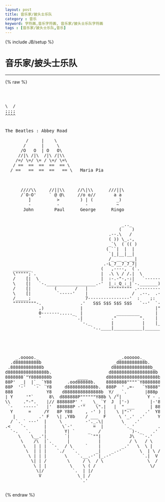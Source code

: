 ```yaml
---
layout: post
title: 音乐家/披头士乐队
category : 音乐
keyword: 字符画,音乐字符画, 音乐家/披头士乐队字符画
tags : [音乐家/披头士乐队,音乐]
---
```

{% include JB/setup %}
# 音乐家/披头士乐队
---
{% raw %}
<pre>



\  /
;;;;
^^^^


The Beatles : Abbey Road
 
        /     |    \
       /      |     \
      /O   O  | O   O\
     //|\ /|\  /|\ /|\\              
    /=/ \=/ \= / \=/ \=\
   / ==  ==  ==  ==  == \
  / ==   ==  ==  ==   == \   Maria Pia



      ////\\     //||\\     //\|\\      ///||\
      /`O-O&#039;     ` @ @\     //o o//       a a
         ]          &gt;        ) | (         _)
         -          -          -           ~
       John        Paul      George      Ringo
 

                                             _.._
                                            (    )
                                        .--.\   /
                                        ( )) \_.-,
                                        _`\  ( (( )
                                       ( ``|  |  |
                                        `|_|__|__|
                                        /_ __ _ __|
                                      .-L_7__7_7_7|
   _______                           (   ,----,  (`.
   \&quot;&quot;&quot;&quot;&quot;;`.                         |  .\ \ / /.|  \
   /    [|  \                        |  :-.-&quot;-,-:|   `-------.
   \    [|   `-.___________________.-&#039;  |_:_Q_:_|`-._______)  `----------.._
   /    [|         (       /   |        &quot;&quot;&quot;&quot;&quot;&quot;&quot;&quot;&quot; .------------------&#039; (__) `.
   \    [|          `-----&#039;    |                 /  .--.  .--. .--.  .--.    ;
   /_____;                     7----------------&#039;  :    ;:    ;;   ;:    :  /
   &quot;&quot;&quot;&quot;&quot;&quot;&quot;&quot;&quot;-.               .&#039;   S$S S$S S$S S$S   `--&#039;  `--&#039; `--&#039;  `--&#039; .&#039;
             ,)              |                            |&quot;&quot;&quot;&quot;&quot;&quot;&quot;&quot;|     (
             0-------....._  |             _________      |        |      )
             &#039;             `.|           .&quot;         &quot;.    |        |    .&#039;
                             `-._        |           |    |________| .-&#039;
                                 `-..____|___________|_________...--&#039; dp


 
 
                                                                   .od88888bo.
    _.ooooo._                               _.oooooo._           .d88888888888b
  .d888888888b                            _d8888888888b.        d88888888888888b
 .888888888888b                          d88888888888888b_     d8888888888888888b
d888888888888888b.                      d88888888888888888b    888888888888888888
8888888`&quot;Y8888888b          ____       d8888888888888888888b   888888P&quot;&quot;Y8888P888b
88P&#039;  _|  |`_ `Y88      .ood88888b.    88888888&quot;&quot;&quot;&quot;`Y8888888b  88P&#039; =,  \  =- `Y88
88P  &#039;-&#039;   `-` `Y8     d88888888888b.  888P  &#039; ,=-   `Y8888&quot;Y  88P&#039;      `     888
888             Y8    d88888888888888b  Y/ _ `.       |888p 8  88     _-_      P \
| Y     &#039;&quot;`      8\  d888888P&quot;&quot;&quot;&quot;&quot;&quot;Y88b \ /&quot;|          Y - .8  |Y     &#039; &#039;      | |
\\     .&quot;-&quot;.    |// 888888P&#039; &#039;_   \_ `Y  J  |&#039;-)        |-&#039;88  \`    _.--._    |_&#039;
 `-    -----`   |&#039;  888888P -&#039;&quot;    \&quot;.|   |  &quot; ___      | 888   `|   &#039;  -      |8
  Y      =     /Y   8P Y88     , -&#039; ) |    \ |&quot;-&#039;     .&#039;  Y88    `.    `       |
   |         .&#039; F   \| ,Y8b    / ___  F     \ &#039;_.&#039;  .&#039;     Y8     |`--.___.--&#039; |
  / `. ` ---&#039;  |     \         -&#039;._.\|       \    .&#039;        Y_    )           /`.
.&lt;    `-       |      \`-&#039;        =  |        `._&#039;         .&#039; \.-&#039;|        _.&#039; / \
  `-.   `.     |       Y| `     _   /            )-._    .&#039;    /  |`-.__.-&#039;   /   \
     \    \__.&#039;|       `|        `&quot;&quot;|           J\   `-.&#039;     /  J   .-.     /
      \    /\  |`.      |           |           / \   / \    /   /   (  )  .&#039;
       \   | | |  `-   / \     `    |        _.&#039;   \  \ |   /    \    ) |.&#039;
        \  | | |    `./   `.       _|    _.-&#039;       \  | \ /      \   | &#039;
         \ | | |       \    `.__.-&#039; |_.-&#039;            `.|  V        \  /
          \| | /        \     / \  / \                 \  /         \/
           \ | |         \    \ ( /                     \/
            \|/           `.  | |/
             V              \ | /
                             `.&#039;                                       Veronica Karlsson
 </pre>
{% endraw %}
